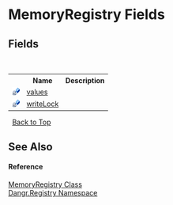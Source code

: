# MemoryRegistry Fields
 


## Fields
&nbsp;<table><tr><th></th><th>Name</th><th>Description</th></tr><tr><td>![Private field](media/privfield.gif "Private field")</td><td><a href="F_Dangr_Registry_MemoryRegistry_values">values</a></td><td /></tr><tr><td>![Private field](media/privfield.gif "Private field")</td><td><a href="F_Dangr_Registry_MemoryRegistry_writeLock">writeLock</a></td><td /></tr></table>&nbsp;
<a href="#memoryregistry-fields">Back to Top</a>

## See Also


#### Reference
<a href="T_Dangr_Registry_MemoryRegistry">MemoryRegistry Class</a><br /><a href="N_Dangr_Registry">Dangr.Registry Namespace</a><br />